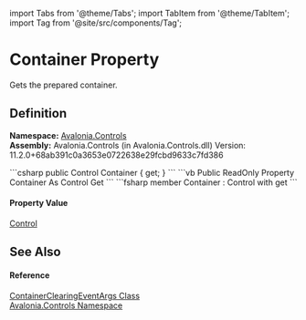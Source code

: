 import Tabs from '@theme/Tabs'; 
import TabItem from '@theme/TabItem'; 
import Tag from '@site/src/components/Tag'; 

# Container Property


Gets the prepared container.



## Definition
**Namespace:** <a href="N_Avalonia_Controls">Avalonia.Controls</a>  
**Assembly:** Avalonia.Controls (in Avalonia.Controls.dll) Version: 11.2.0+68ab391c0a3653e0722638e29fcbd9633c7fd386

<Tabs groupId="api-code-preview">
<TabItem value="csharp" label="C#">
```csharp
public Control Container { get; }
```
</TabItem>
<TabItem value="vb" label="VB">
```vb
Public ReadOnly Property Container As Control
	Get
```
</TabItem>
<TabItem value="fsharp" label="F#">
```fsharp
member Container : Control with get
```
</TabItem>
</Tabs>



#### Property Value
<a href="T_Avalonia_Controls_Control">Control</a>

## See Also


#### Reference
<a href="T_Avalonia_Controls_ContainerClearingEventArgs">ContainerClearingEventArgs Class</a>  
<a href="N_Avalonia_Controls">Avalonia.Controls Namespace</a>  
